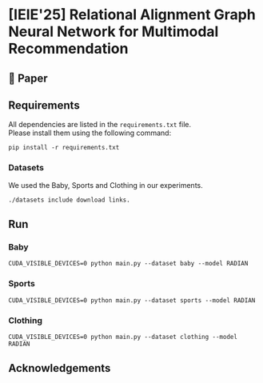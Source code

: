 # [IEIE'25] Relational Alignment Graph Neural Network for Multimodal Recommendation

## 📄 Paper 

## Requirements
All dependencies are listed in the `requirements.txt` file.  
Please install them using the following command:
```
pip install -r requirements.txt
```
### Datasets
We used the Baby, Sports and Clothing in our experiments. 
```
./datasets include download links.
```
## Run

### Baby
```
CUDA_VISIBLE_DEVICES=0 python main.py --dataset baby --model RADIAN
```
### Sports
```
CUDA_VISIBLE_DEVICES=0 python main.py --dataset sports --model RADIAN
```
### Clothing
```
CUDA_VISIBLE_DEVICES=0 python main.py --dataset clothing --model RADIAN
```
## Acknowledgements
